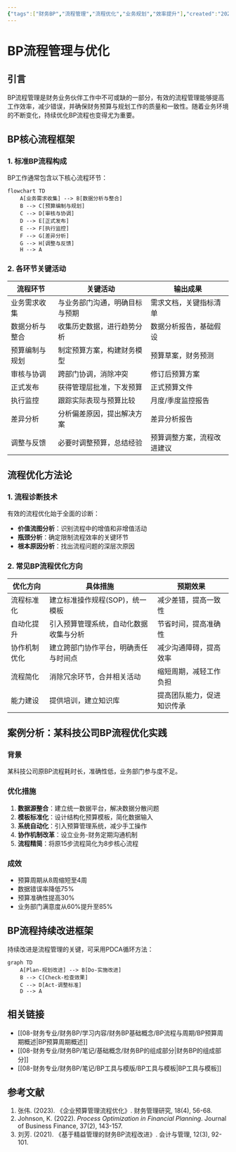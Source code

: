 ```yaml
---
{"tags":["财务BP","流程管理","流程优化","业务规划","效率提升"],"created":"2024-04-24","update":"2024-04-24","dg-publish":true,"permalink":"/08-财务专业/财务BP/学习内容/财务BP基础概念/BP流程与周期/BP流程管理与优化/","dgPassFrontmatter":true}
---
```



# BP流程管理与优化

## 引言
BP流程管理是财务业务伙伴工作中不可或缺的一部分，有效的流程管理能够提高工作效率，减少错误，并确保财务预算与规划工作的质量和一致性。随着业务环境的不断变化，持续优化BP流程也变得尤为重要。

## BP核心流程框架

### 1. 标准BP流程构成

BP工作通常包含以下核心流程环节：

```mermaid
flowchart TD
    A[业务需求收集] --> B[数据分析与整合]
    B --> C[预算编制与规划]
    C --> D[审核与协调]
    D --> E[正式发布]
    E --> F[执行监控]
    F --> G[差异分析]
    G --> H[调整与反馈]
    H --> A
```

### 2. 各环节关键活动

| 流程环节 | 关键活动 | 输出成果 |
|---------|----------|----------|
| 业务需求收集 | 与业务部门沟通，明确目标与预期 | 需求文档，关键指标清单 |
| 数据分析与整合 | 收集历史数据，进行趋势分析 | 数据分析报告，基础假设 |
| 预算编制与规划 | 制定预算方案，构建财务模型 | 预算草案，财务预测 |
| 审核与协调 | 跨部门协调，消除冲突 | 修订后预算方案 |
| 正式发布 | 获得管理层批准，下发预算 | 正式预算文件 |
| 执行监控 | 跟踪实际表现与预算比较 | 月度/季度监控报告 |
| 差异分析 | 分析偏差原因，提出解决方案 | 差异分析报告 |
| 调整与反馈 | 必要时调整预算，总结经验 | 预算调整方案，流程改进建议 |

## 流程优化方法论

### 1. 流程诊断技术

有效的流程优化始于全面的诊断：

- **价值流图分析**：识别流程中的增值和非增值活动
- **瓶颈分析**：确定限制流程效率的关键环节
- **根本原因分析**：找出流程问题的深层次原因

### 2. 常见BP流程优化方向

| 优化方向 | 具体措施 | 预期效果 |
|---------|----------|----------|
| 流程标准化 | 建立标准操作规程(SOP)，统一模板 | 减少差错，提高一致性 |
| 自动化提升 | 引入预算管理系统，自动化数据收集与分析 | 节省时间，提高准确性 |
| 协作机制优化 | 建立跨部门协作平台，明确责任与时间点 | 减少沟通障碍，提高效率 |
| 流程简化 | 消除冗余环节，合并相关活动 | 缩短周期，减轻工作负担 |
| 能力建设 | 提供培训，建立知识库 | 提高团队能力，促进知识传承 |

## 案例分析：某科技公司BP流程优化实践

### 背景
某科技公司原BP流程耗时长，准确性低，业务部门参与度不足。

### 优化措施
1. **数据源整合**：建立统一数据平台，解决数据分散问题
2. **模板标准化**：设计结构化预算模板，简化数据输入
3. **系统自动化**：引入预算管理系统，减少手工操作
4. **协作机制改革**：设立业务-财务定期沟通机制
5. **流程精简**：将原15步流程简化为8步核心流程

### 成效
- 预算周期从8周缩短至4周
- 数据错误率降低75%
- 预算准确性提高30%
- 业务部门满意度从60%提升至85%

## BP流程持续改进框架

持续改进是流程管理的关键，可采用PDCA循环方法：

```mermaid
graph TD
    A[Plan-规划改进] --> B[Do-实施改进]
    B --> C[Check-检查效果]
    C --> D[Act-调整标准]
    D --> A
```

## 相关链接
- [[08-财务专业/财务BP/学习内容/财务BP基础概念/BP流程与周期/BP预算周期概述\|BP预算周期概述]]
- [[08-财务专业/财务BP/笔记/基础概念/财务BP的组成部分\|财务BP的组成部分]]
- [[08-财务专业/财务BP/笔记/BP工具与模版/BP工具与模板\|BP工具与模板]]

## 参考文献
1. 张伟. (2023). 《企业预算管理流程优化》. 财务管理研究, 18(4), 56-68.
2. Johnson, K. (2022). *Process Optimization in Financial Planning*. Journal of Business Finance, 37(2), 143-157.
3. 刘芳. (2021). 《基于精益管理的财务BP流程改进》. 会计与管理, 12(3), 92-101. 